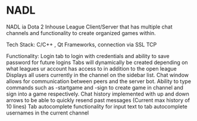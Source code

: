 # NADL

NADL ia  Dota 2 Inhouse League Client/Server that has multiple chat channels and functionality to create organized games within.

Tech Stack: C/C++ , Qt Frameworks, connection via SSL TCP

Functionality:
Login tab to login with credentials and ability to save password for future logins
Tabs will dynamically be created depending on what leagues ur account has access to in addition to the open league
Displays all users currently in the channel on the sidebar list.
Chat window allows for communication between peers and the server bot. 
Ability to type commands such as -startgame and -sign to create game in channel and sign into a game respectively.
Chat history implemented with up and down arrows to be able to quickly resend past messages (Current max history of 10 lines)
Tab autocomplete functionality for input text to tab autocomplete usernames in the current channel


